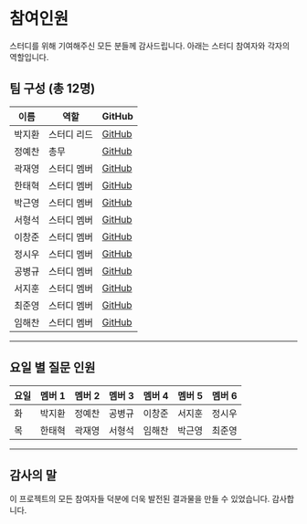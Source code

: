 # 참여인원

스터디를 위해 기여해주신 모든 분들께 감사드립니다. 아래는 스터디 참여자와 각자의 역할입니다.

## 팀 구성 (총 12명)

| 이름   | 역할        | GitHub                                    |
| ------ | ----------- | ----------------------------------------- |
| 박지환 | 스터디 리드 | [GitHub](https://github.com/aptheparker)  |
| 정예찬 | 총무        | [GitHub](https://github.com/glowisn)      |
| 곽재영 | 스터디 멤버 | [GitHub](https://github.com/julyydev)     |
| 한태혁 | 스터디 멤버 | [GitHub](https://github.com/hantaihe)     |
| 박근영 | 스터디 멤버 | [GitHub](https://github.com/username)     |
| 서형석 | 스터디 멤버 | [GitHub](https://github.com/hyeongseok21) |
| 이창준 | 스터디 멤버 | [GitHub](https://github.com/username)     |
| 정시우 | 스터디 멤버 | [GitHub](https://github.com/username)     |
| 공병규 | 스터디 멤버 | [GitHub](https://github.com/username)     |
| 서지훈 | 스터디 멤버 | [GitHub](https://github.com/username)     |
| 최준영 | 스터디 멤버 | [GitHub](https://github.com/username)     |
| 임해찬 | 스터디 멤버 | [GitHub](https://github.com/username)     |

---

## 요일 별 질문 인원

| 요일 | 멤버 1 | 멤버 2 | 멤버 3 | 멤버 4 | 멤버 5 | 멤버 6 |
| ---- | ------ | ------ | ------ | ------ | ------ | ------ |
| 화   | 박지환 | 정예찬 | 공병규 | 이창준 | 서지훈 | 정시우 |
| 목   | 한태혁 | 곽재영 | 서형석 | 임해찬 | 박근영 | 최준영 |

---

## 감사의 말

이 프로젝트의 모든 참여자들 덕분에 더욱 발전된 결과물을 만들 수 있었습니다. 감사합니다.
